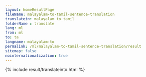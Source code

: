 ```yaml
---
layout: homeResultPage
fileName: malayalam-to-tamil-sentence-translation
translatein: malayalam_to_tamil
folderName : translate
lang: ml
from: ml
to: ta
langname: malayalam-to
permalink: /ml/malayalam-to-tamil-sentence-translation/result
sitemap: false
nointernationalization: true
---
```

{% include result/translateinto.html %}

<script src="/js/result/translation.js" data-foldername="{{page.folderName}}" data-lang="{{page.lang}}"></script>
